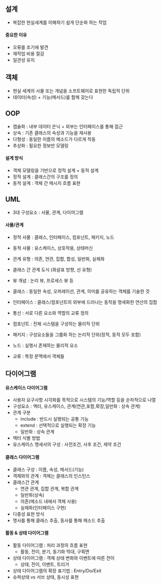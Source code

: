 ## 설계
 - 복잡한 현실세계를 이해하기 쉽게 단순화 하는 작업

#### 중요한 이유
- 오류를 조기에 발견
- 재작업 비용 절감
- 일관성 유지

## 객체
- 현실 세계의 사물 또는 개념을 소프트웨어로 표현한 독립적 단위
- 데이터(속성) + 기능(메서드)를 함께 갖는다

## OOP
- 캡슐화 : 내부 데이터 은닉 + 외부는 인터페이스를 통해 접근
- 상속 : 기존 클래스의 속성과 기능을 재사용
- 다형성 : 동일한 이름의 메소드가 다르게 작동
- 추상화 : 필요한 정보만 모델링

#### 설계 방식
- 객체 모델링을 기반으로 정적 설계 + 동적 설계
- 정적 설계 : 클래스간의 구조를 정의
- 동적 설계 : 객체 간 메시지 흐름 표현

## UML
- 3대 구성요소 : 사물, 관계, 다이어그램

#### 사물/관계
- 정적 사물 : 클래스, 인터페이스, 컴포넌트, 패키지, 노드
- 동적 사물 : 유스케이스, 상호작용, 상태머신
- 관계 유형 : 의존, 연관, 집합, 합성, 일반화, 실체화
- 클래스 간 관계 도식 (화살표 방향, 선 유형)
- 뷰 개념 : 논리 뷰, 프로세스 뷰 등

- 클래스 : 동일한 속성, 오퍼레이션, 관계, 의미를 공유하는 객체를 기술한 것
- 인터페이스 : 클래스/컴포넌트의 외부에 드러나는 동작을 명세화한 연산의 집합
- 통신 : 서로 다른 요소와 역할의 교류 정의
- 컴포넌트 : 전체 시스템을 구성하는 물리적 단위
- 패키지 : 구성요소들을 그룹화 하는 논리적 단위(정적, 동적 모두 포함)
- 노드 : 실행시 존재하는 물리적 요소
- 교류 : 특정 문맥에서 객체들 
## 다이어그램
#### 유스케이스 다이어그램
- 사용자 요구사항 시각화를 목적으로 시스템의 기능/역할 등을 순차적으로 나열
- 구성요소 : 액터, 유스케이스, 관계(연관,포함,확장,일반화 : 상속 관계)
- 관계 구분 
	- include : 반드시 실행되는 공통 기능
	- extend : 선택적으로 실행되는 확장 기능
	- 일반화 : 상속 관계
- 액터 식별 방법
- 유스케이스 명세서의 구성 : 사전조건, 사후 조건, 제약 조건

#### 클래스 다이어그램
- 클래스 구성 : 이름, 속성, 메서드(기능)
- 객체와의 관계 : 객체는 클래스의 인스턴스
- 클래스간 관계
	- 연관 관계, 집합 관계, 복합 관계
	- 일반화(상속)
	- 의존(메소드 내에서 객체 사용)
	- 실체화(인터페이스 구현)
- 다중성 표현 방식
- 명사를 통해 클래스 추출, 동사를 통해 메소드 추출

#### 활동 & 상태 다이어그램
- 활동 다이어그램 : 처리 과정의 흐름 표현
	- 활동, 전이, 분기, 동기화 막대, 구획면
- 상태 다이어그램 : 객체 상태 변화와 이벤트에 따른 전이
	- 상태, 전이, 이벤트, 트리거
- 상태 다이어그램의 확장 표기법 : Entry/Do/Exit
- 슈퍼상태 vs 서브 상태, 동시성 표현